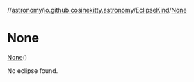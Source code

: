//[astronomy](../../../../index.md)/[io.github.cosinekitty.astronomy](../../index.md)/[EclipseKind](../index.md)/[None](index.md)

# None

[None](index.md)()

No eclipse found.

